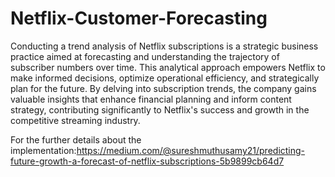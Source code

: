 # Netflix-Customer-Forecasting

Conducting a trend analysis of Netflix subscriptions is a strategic business practice aimed at forecasting and understanding the trajectory of subscriber numbers over time. This analytical approach empowers Netflix to make informed decisions, optimize operational efficiency, and strategically plan for the future. By delving into subscription trends, the company gains valuable insights that enhance financial planning and inform content strategy, contributing significantly to Netflix's success and growth in the competitive streaming industry.

For the further details about the implementation:https://medium.com/@sureshmuthusamy21/predicting-future-growth-a-forecast-of-netflix-subscriptions-5b9899cb64d7 
